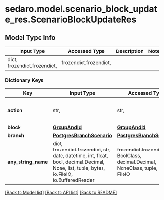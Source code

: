 # sedaro.model.scenario_block_update_res.ScenarioBlockUpdateRes

## Model Type Info
Input Type | Accessed Type | Description | Notes
------------ | ------------- | ------------- | -------------
dict, frozendict.frozendict,  | frozendict.frozendict,  |  | 

### Dictionary Keys
Key | Input Type | Accessed Type | Description | Notes
------------ | ------------- | ------------- | ------------- | -------------
**action** | str,  | str,  |  | must be one of ["UPDATE", ] 
**block** | [**GroupAndId**](GroupAndId.md) | [**GroupAndId**](GroupAndId.md) |  | 
**branch** | [**PostgresBranchScenario**](PostgresBranchScenario.md) | [**PostgresBranchScenario**](PostgresBranchScenario.md) |  | 
**any_string_name** | dict, frozendict.frozendict, str, date, datetime, int, float, bool, decimal.Decimal, None, list, tuple, bytes, io.FileIO, io.BufferedReader | frozendict.frozendict, str, BoolClass, decimal.Decimal, NoneClass, tuple, bytes, FileIO | any string name can be used but the value must be the correct type | [optional]

[[Back to Model list]](../../README.md#documentation-for-models) [[Back to API list]](../../README.md#documentation-for-api-endpoints) [[Back to README]](../../README.md)

